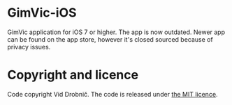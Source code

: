 GimVic-iOS
==========

GimVic application for iOS 7 or higher. The app is now outdated. Newer app can be found on the app store, however it's closed sourced because of privacy issues.

Copyright and licence
=====================

Code copyright Vid Drobnič. The code is released under <a href = "http://github.com/DzinVision/GimVic-iOS/blob/master/LICENCE">the MIT licence</a>.
